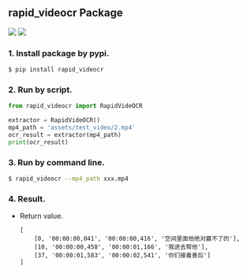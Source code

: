 ## rapid_videocr Package
<p>
    <a href=""><img src="https://img.shields.io/badge/Python->=3.7,<=3.10-aff.svg"></a>
    <a href=""><img src="https://img.shields.io/badge/OS-Linux%2C%20Win%2C%20Mac-pink.svg"></a>
</p>


### 1. Install package by pypi.
```bash
$ pip install rapid_videocr
```

### 2. Run by script.
```python
from rapid_videocr import RapidVideOCR

extractor = RapidVideOCR()
mp4_path = 'assets/test_video/2.mp4'
ocr_result = extractor(mp4_path)
print(ocr_result)
```

### 3. Run by command line.
```bash
$ rapid_videocr --mp4_path xxx.mp4
```

### 4. Result.
- Return value.
    ```text
    [
        [0, '00:00:00,041', '00:00:00,416', '空间里面他绝对赢不了的'],
        [10, '00:00:00,458', '00:00:01,166', '我进去帮他'],
        [37, '00:00:01,583', '00:00:02,541', '你们接着善后']
    ]
    ```